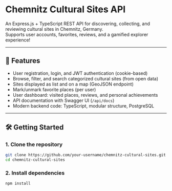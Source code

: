 # Chemnitz Cultural Sites API

An Express.js + TypeScript REST API for discovering, collecting, and reviewing cultural sites in Chemnitz, Germany.  
Supports user accounts, favorites, reviews, and a gamified explorer experience!

---

## 🚀 Features

- User registration, login, and JWT authentication (cookie-based)
- Browse, filter, and search categorized cultural sites (from open data)
- Sites displayed as list and on a map (GeoJSON endpoint)
- Mark/unmark favorite places (per user)
- User dashboard: visited places, reviews, and personal achievements
- API documentation with Swagger UI (`/api/docs`)
- Modern backend code: TypeScript, modular structure, PostgreSQL

---

## 🛠 Getting Started
### 1. **Clone the repository**
```bash
git clone https://github.com/your-username/chemnitz-cultural-sites.git
cd chemnitz-cultural-sites
```

### 2. **Install dependencies**
```bash
npm install
```
